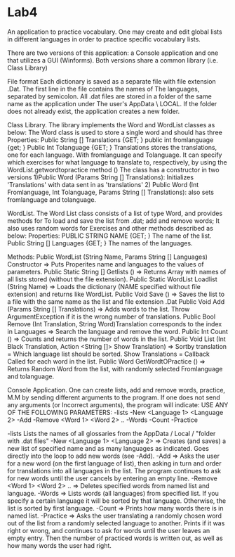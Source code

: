 # Lab4
An application to practice vocabulary. One may create and edit global lists in different languages in order to practice specific vocabulary lists.

There are two versions of this application: a Console application and one that utilizes a GUI (Winforms).  Both versions share a common library (i.e. Class Library)

File format
Each dictionary is saved as a separate file with file extension .Dat.  The first line in the file contains the names of
The languages, separated by semicolon. All .dat files are stored in a folder of the same name as the application under
The user's AppData \ LOCAL. If the folder does not already exist, the application creates a new folder.

Class Library.
The library implements the Word and WordList classes as below:
The Word class is used to store a single word and should has three Properties:
  Public String [] Translations {GET; }
  public int fromlanguage {get; }
  Public Int Tolanguage {GET; }
Translations stores the translations, one for each language. With fromlanguage and
Tolanguage.  It can specify which exercises for what language to translate to,
respectively, by using the WordList.getwordtopractice method ()
The class has a constructor in two versions 1)Public Word (Params String [] Translations): Initializes 'Translations' with data sent in as 'translations'
2) Public Word (Int Fromlanguage, Int Tolanguage, Params String [] Translations): also sets fromlanguage and tolanguage.

WordList.
The Word List class consists of a list of type Word, and provides methods for To load and save the list from .dat; add and remove words; 
It also uses random words for Exercises and other methods described as below:
Properties:
PUBLIC STRING NAME {GET; } The name of the list.
Public String [] Languages {GET; } The names of the languages.

Methods:
Public WordList (String Name, Params String [] Languages) Constructor => Puts Properites name and languages ​​to the values ​​of parameters.
Public Static String [] Getlists () => Returns Array with names of all lists stored (without the file extension).
Public Static WordList Loadlist (String Name) => Loads the dictionary (NAME specified without file extension) and returns like WordList.
Public Void Save () => Saves the list to a file with the same name as the list and file extension .Dat
Public Void Add (Params String [] Translations) => Adds words to the list. Throw ArgumentException if it is the wrong number of translations.
Public Bool Remove (Int Translation, String Word)Translation corresponds to the index in Languages => Search the language and remove the word.
Public Int Count () => Counts and returns the number of words in the list.
Public Void List (Int Black Translation, Action <String []> Show Translation) => Sortby translation = Which language list should be sorted.
Show Translations = Callback Called for each word in the list.
Public Word GetWordtOPractice () => Returns Random Word from the list, with randomly selected Fromlanguage and tolanguage.

Console Application.
One can create lists, add and remove words, practice, M.M by sending different arguments to the program. If one does not send any arguments (or
Incorrect arguments), the program will indicate:
USE ANY OF THE FOLLOWING PARAMETERS:
-lists
-New <List Name> <Language 1> <Language 2> <Langauge n>
-Add <List Name>
-Remove <List Name> <Language> <Word 1> <Word 2> .. <Word n>
-Words <LISTNAME> <sortBylanguage>
-Count <LISTNAME>
-Practice <LISTNAME>

  -lists
Lists the names of all glossaries from the AppData / Local / "folder with .dat files"
-New <List Name> <Language 1> <Language 2> <Langauge n> => Creates (and saves) a new list of specified name and as many languages ​​as
indicated. Goes directly into the loop to add new words (see -Add).
-Add <List Name> => Asks the user for a new word (on the first language of list), then asking in turn and order for translations into all languages ​​in the list. 
 The program continues to ask for new words until the user cancels by entering an empty line.
-Remove <List Name> <Language> <Word 1> <Word 2> .. <Word n> => Deletes specified words from named list and language.
-Words <LISTNAME> <sortBylanguage> => Lists words (all languages) from specified list. If you specify a certain language it will be sorted by that language.  Otherwise, the list is sorted by first language.
-Count <LISTNAME> => Prints how many words there is in named list.
-Practice <LISTNAME> => Asks the user translating a randomly chosen word out of the list from a randomly selected language to another. 
  Prints if it was right or wrong, and continues to ask for words until the user leaves an empty entry. Then the number of practiced words is written out, as well as
  how many words the user had right.
